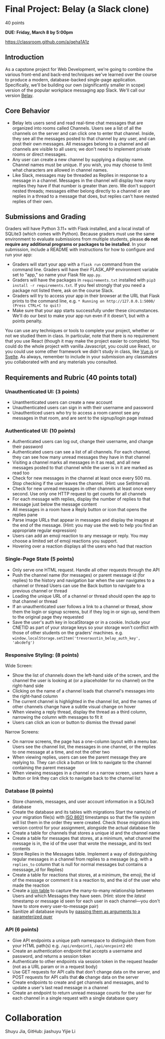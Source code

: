 # Final Project: Belay (a Slack clone)

40 points

**DUE: Friday, March 8 by 5:00pm**

https://classroom.github.com/a/qeha1A1z

## Introduction

As a capstone project for Web Development, we're going to combine the various
front-end and back-end techniques we've learned over the course to produce a
modern, database-backed single-page application. Specifically, we'll be building
our own (significantly smaller in scope) version of the popular workplace
messaging app Slack. We'll call our version
[Belay](https://en.wikipedia.org/wiki/Belaying).

## Core Behavior

- Belay lets users send and read real-time chat messages that are organized into
  rooms called Channels. Users see a list of all the channels on the server and
  can click one to enter that channel. Inside, they see all the messages posted
  to that channel by any user, and can post their own messages. All messages
  belong to a channel and all channels are visible to all users; we don't need
  to implement private rooms or direct messages.
- Any user can create a new channel by supplying a display name. Channel names
  must be unique. If you wish, you may choose to limit what characters are
  allowed in channel names.
- Like Slack, messages may be threaded as Replies in response to a message in a
  channel. Messages in the channel will display how many replies they have if
  that number is greater than zero. We don't support nested threads; messages
  either belong directly to a channel or are replies in a thread to a message
  that does, but replies can't have nested replies of their own.

## Submissions and Grading

Graders will have Python 3.11+ with Flask installed, and a local install of
SQLite3 (which comes with Python). Because graders must use the same environment
to evaluate submissions from multiple students, please **do not require any
additional programs or packages to be installed**. In your submission, include a
README with instructions for how to configure and run your app:

- Graders will start your app with a `flask run` command from the command line.
  Graders will have their FLASK_APP environment variable set to "app," so name
  your Flask file `app.py`.
- Graders will have the packages in `requirements.txt` installed with
  `pip3 install -r requirements.txt`. If you feel strongly that you need a
  package not listed there, ask on the course Slack.
- Graders will try to access your app in their browser at the URL that Flask
  prints to the command line, e.g.
  `* Running on http://127.0.0.1:5000/ (Press CTRL+C to quit)`
- Make sure that your app starts successfully under these circumstances. We'll
  do our best to make your app run even if it doesn't, but with a points
  penalty.

You can use any techniques or tools to complete your project, whether or not we
studied them in class. In particular, note that there is no requirement that you
use React (though it may make the project easier to complete). You could do the
whole project with vanilla Javascript, you could use React, or you could use
some other framework we didn't study in class, like [Vue.js](https://vuejs.org/)
or [Svelte](https://svelte.dev/). As always, remember to include in your
submission any classmates you collaborated with and any materials you consulted.

## Requirements and Rubric (40 points total)

### Unauthenticated UI: (3 points)

- Unanthenticated users can create a new account
- Unauthenticated users can sign in with their username and password
- Unauthenticed users who try to access a room cannot see any messages in that
  room, and are sent to the signup/login page instead

### Authenticated UI: (10 points)

- Authenticated users can log out, change their username, and change their
  password
- Authenticated users can see a list of all channels. For each channel, they 
  can see how many unread messages they have in that channel
- Visiting a channel marks all messages in it as read, and all new messages
  posted to that channel while the user is in it are marked as read too
- Check for new messages in the channel at least once every 500 ms. Stop
  checking if the user leaves the channel. (Hint: use SetInterval)
- Check for new unread messages in other channels at least once every second.
  Use only one HTTP request to get counts for all channels
- For each message with replies, display the number of replies to that message
  just below the message content
- All messages in a room have a Reply button or icon that opens the replies pane
- Parse image URLs that appear in messages and display the images at the end of
  the message. (Hint: you may use the web to help you find an appropriate
  regular expression)
- Users can add an emoji reaction to any message or reply. You may choose a 
  limited set of emoji reactions you support.
- Hovering over a reaction displays all the users who had that reaction

### Single-Page State (5 points)

- Only serve one HTML request. Handle all other requests through the API
- Push the channel name (for messages) or parent message id (for replies) to the
  history and navigation bar when the user navigates to a channel or thread
  Users can use the Back button to navigate to a previous channel or thread
- Loading the unique URL of a channel or thread should open the app to that
  channel or thread
- If an unauthenticated user follows a link to a channel or thread, show them
  the login or signup screens, but if they log in or sign up, send them to the
  original page they requested
- Save the user's auth key in localStorage or in a cookie. Include your CNETID
  as part of your storage keys so your storage won't conflict with those of
  other students on the graders' machines. e.g.
  `window.localStorage.setItem('trevoraustin_belay_auth_key', 'abcdefg')`

### Responsive Styling: (8 points)

Wide Screen:

- Show the list of channels down the left-hand side of the screen, and the
  channel the user is looking at (or a placeholder for no channel) on the
  right-hand side
- Clicking on the name of a channel loads that channel's messages into the
  right-hand column
- The current channel is highlighted in the channel list, and the names of other
  channels change have a subtle visual change on hover
- When viewing a reply thread, display the thread as a third column, narrowing
  the column with messages to fit it
- Users can click an icon or button to dismiss the thread panel

Narrow Screens:

- On narrow screens, the page has a one-column layout with a menu bar. Users see
  the channel list, the messages in one channel, or the replies to one message
  at a time, and not the other two
- When viewing replies, users can see the parent message they are replying to.
  They can click a button or link to navigate to the channel containing the
  parent message
- When viewing messages in a channel on a narrow screen, users have a button or
  link they can click to navigate back to the channel list

### Database (8 points)

- Store channels, messages, and user account information in a SQLite3 database
- Create the database and its tables with migrations Start the name(s) of your
  migration file(s) with [ISO 8601](https://en.wikipedia.org/wiki/ISO_8601)
  timestamps so that the file system will list them in the order they were
  created. Check those migrations into version control for your assignment,
  alongside the actual database file
- Create a table for channels that stores a unique id and the channel name
- Create a table for messages that stores, at a minimum, what channel the
  message is in, the id of the user that wrote the message, and its text
  contents
- Store Replies in the Messages table. Implement a way of distinguishing regular
  messages in a channel from replies to a message (e.g. with a `replies_to`
  column that is null for normal messages but contains a messsage_id for
  Replies)
- Create a table for reactions that stores, at a minimum, the emoji, the id of
  the message or comment it is a reaction to, and the id of the user who made
  the reaction
- Create a
  [join table](https://stackoverflow.com/questions/16549971/join-tables-in-sqlite-with-many-to-many)
  to capture the many-to-many relationship between Users and which Messages they
  have seen. (Hint: store the _latest_ timestamp or message id seen for each
  user in each channel—you don't have to store every user-to-message pair)
- Sanitize all database inputs by
  [passing them as arguments to a parameterized quer](https://flask.palletsprojects.com/en/2.3.x/patterns/sqlite3/#:~:text=To%20pass%20variable%20parts%20to%20the%20SQL%20statement%2C%20use%20a%20question%20mark%20in%20the%20statement%20and%20pass%20in%20the%20arguments%20as%20a%20list.%20Never%20directly%20add%20them%20to%20the%20SQL%20statement%20with%20string%20formatting%20because%20this%20makes%20it%20possible%20to%20attack%20the%20application%20using%20SQL%20Injections)

### API (6 points)

- Give API endpoints a unique path namespace to distinguish them from your HTML
  path(s) e.g. `/api/endpoint1`, `/api/encpoint2` etc
- Create an authentication endpoint that accepts a username and password, and 
  returns a session token
- Authenticate to other endpoints via session token in the request header (not
  as a URL param or in a request body)
- Use GET requests for API calls that don't change data on the server, and POST
  requests for API calls that **do** change data on the server
- Create endpoints to create and get channels and messages, and to update a user's last
  read message in a channel
- Create an endpoint to return unread message counts for the user for each channel in a
  single request with a single database query

# Collaboration 
Shuyu Jia, GitHub: jiashuyu
Yijie Li
